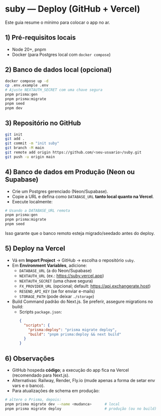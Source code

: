 # suby — Deploy (GitHub + Vercel)

Este guia resume o mínimo para colocar o app no ar.

## 1) Pré-requisitos locais
- Node 20+, pnpm
- Docker (para Postgres local com `docker compose`)

## 2) Banco de dados local (opcional)
```bash
docker compose up -d
cp .env.example .env
# Ajuste NEXTAUTH_SECRET com uma chave segura
pnpm prisma:gen
pnpm prisma:migrate
pnpm seed
pnpm dev
```

## 3) Repositório no GitHub
```bash
git init
git add .
git commit -m "init suby"
git branch -M main
git remote add origin https://github.com/<seu-usuario>/suby.git
git push -u origin main
```

## 4) Banco de dados em Produção (Neon ou Supabase)
- Crie um Postgres gerenciado (Neon/Supabase).
- Copie a URL e defina como `DATABASE_URL` **tanto local quanto na Vercel**.
- Execute localmente:
```bash
# Usando a DATABASE_URL remota
pnpm prisma:gen
pnpm prisma:migrate
pnpm seed
```
Isso garante que o banco remoto esteja migrado/seedado antes do deploy.

## 5) Deploy na Vercel
- Vá em **Import Project** → GitHub → escolha o repositório `suby`.
- Em **Environment Variables**, adicione:
  - `DATABASE_URL` (a do Neon/Supabase)
  - `NEXTAUTH_URL` (ex.: https://suby.vercel.app)
  - `NEXTAUTH_SECRET` (uma chave segura)
  - `FX_PROVIDER_URL` (opcional; default: https://api.exchangerate.host)
  - `RESEND_API_KEY` (se for enviar e-mails)
  - `STORAGE_PATH` (pode deixar `./storage`)
- Build Command padrão do Next.js. Se preferir, assegure migrations no build:
  - Scripts `package.json`:
    ```json
    {
      "scripts": {
        "prisma:deploy": "prisma migrate deploy",
        "build": "pnpm prisma:deploy && next build"
      }
    }
    ```

## 6) Observações
- GitHub hospeda **código**; a execução do app fica na Vercel (recomendado para Next.js).
- Alternativas: Railway, Render, Fly.io (mude apenas a forma de setar env vars e o banco).
- Para atualizações de schema em produção:
```bash
# altere o Prisma, depois:
pnpm prisma migrate dev --name <mudanca>      # local
pnpm prisma migrate deploy                    # produção (ou no build)
```
